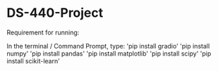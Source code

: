 # DS-440-Project

Requirement for running:

In the terminal / Command Prompt, type:
'pip install gradio'
'pip install numpy'
'pip install pandas'
'pip install matplotlib'
'pip install scipy'
'pip install scikit-learn'

